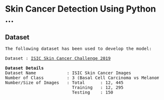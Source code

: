 # Skin Cancer Detection  Using Python ...

## Dataset
<pre>
The following dataset has been used to develop the model:
  
Dataset : <a href=https://challenge.isic-archive.com/data/>ISIC Skin Cancer Challenge 2019</a>

<b>Dataset Details</b>
Dataset Name            : ISIC Skin Cancer Images 
Number of Class         : 3 (Basal Cell Carcinoma vs Melanoma vs Nevus)
Number/Size of Images   : Total      : 12, 445
                          Training   : 12, 295
                          Testing    : 150 </pre>
